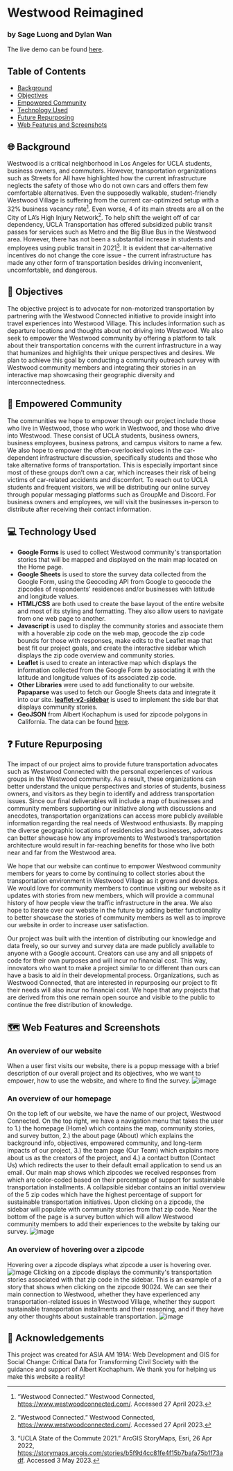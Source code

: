 # Westwood Reimagined
### by Sage Luong and Dylan Wan
The live demo can be found [here](https://dylanjwan.github.io/AA191ATransportation/index.html).

## Table of Contents ##
* [Background](#-background-)
* [Objectives](#-objectives-)
* [Empowered Community](#-empowered-community-)
* [Technology Used](#-technology-used-)
* [Future Repurposing](#-future-repurposing-)
* [Web Features and Screenshots](#-web-features-and-screenshots-)

## 🌐 Background <a name="background"></a> ##
Westwood is a critical neighborhood in Los Angeles for UCLA students, business owners, and commuters. However, transportation organizations such as Streets for All have highlighted how the current infrastructure neglects the safety of those who do not own cars and offers them few comfortable alternatives. Even the supposedly walkable, student-friendly Westwood Village is suffering from the current car-optimized setup with a 32% business vacancy rate[^1]. Even worse, 4 of its main streets are all on the City of LA’s High Injury Network[^1]. To help shift the weight off of car dependency, UCLA Transportation has offered subsidized public transit passes for services such as Metro and the Big Blue Bus in the Westwood area. However, there has not been a substantial increase in students and employees using public transit in 2021[^2]. It is evident that car-alternative incentives do not change the core issue - the current infrastructure has made any other form of transportation besides driving inconvenient, uncomfortable, and dangerous.
[^1]: “Westwood Connected.” Westwood Connected, https://www.westwoodconnected.com/. Accessed 27 April 2023.
[^2]: “UCLA State of the Commute 2021.” ArcGIS StoryMaps, Esri, 26 Apr 2022, https://storymaps.arcgis.com/stories/b5f9d4cc81fe4f15b7bafa75b1f73adf. Accessed 3 May 2023.

## 📌 Objectives <a name="objectives"></a> ##
The objective project is to advocate for non-motorized transportation by partnering with the Westwood Connected initiative to provide insight into travel experiences into Westwood Village. This includes information such as departure locations and thoughts about not driving into Westwood. We also seek to empower the Westwood community by offering a platform to talk about their transportation concerns with the current infrastructure in a way that humanizes and highlights their unique perspectives and desires. We plan to achieve this goal by conducting a community outreach survey with Westwood community members and integrating their stories in an interactive map showcasing their geographic diversity and interconnectedness.

## 🙌 Empowered Community <a name="community"></a> ##
The communities we hope to empower through our project include those who live in Westwood, those who work in Westwood, and those who drive into Westwood. These consist of UCLA students, business owners, business employees, business patrons, and campus visitors to name a few. We also hope to empower the often-overlooked voices in the car-dependent infrastructure discussion, specifically students and those who take alternative forms of transportation. This is especially important since most of these groups don’t own a car, which increases their risk of being victims of car-related accidents and discomfort. To reach out to UCLA students and frequent visitors, we will be distributing our online survey through popular messaging platforms such as GroupMe and Discord. For business owners and employees, we will visit the businesses in-person to distribute after receiving their contact information.

## 💻 Technology Used <a name="technology"></a> ##
- **Google Forms** is used to collect Westwood community's transportation stories that will be mapped and displayed on the main map located on the Home page.
- **Google Sheets** is used to store the survey data collected from the Google Form, using the Geocoding API from Google to geocode the zipcodes of respondents' residences and/or businesses with latitude and longitude values.
- **HTML/CSS** are both used to create the base layout of the entire website and most of its styling and formatting. They also allow users to navigate from one web page to another.
- **Javascript** is used to display the community stories and associate them with a hoverable zip code on the web map, geocode the zip code bounds for those with responses, make edits to the Leaflet map that best fit our project goals, and create the interactive sidebar which displays the zip code overview and community stories.
- **Leaflet** is used to create an interactive map which displays the information collected from the Google Form by associating it with the latitude and longitude values of its associated zip code.
- **Other Libraries** were used to add functionality to our website. **Papaparse** was used to fetch our Google Sheets data and integrate it into our site. **[leaflet-v2-sidebar](https://github.com/Turbo87/sidebar-v2/tree/master)** is used to implement the side bar that displays community stories.
- **GeoJSON** from Albert Kochaphum is used for zipcode polygons in California. The data can be found [here](https://github.com/albertkun/leaflet-turfjs-spatial-join).

## ❓ Future Repurposing <a name="future"></a> ##

The impact of our project aims to provide future transportation advocates such as Westwood Connected with the personal experiences of various groups in the Westwood community. As a result, these organizations can better understand the unique perspectives and stories of students, business owners, and visitors as they begin to identify and address transportation issues. Since our final deliverables will include a map of businesses and community members supporting our initiative along with discussions and anecdotes, transportation organizations can access more publicly available information regarding the real needs of Westwood enthusiasts. By mapping the diverse geographic locations of residencies and businesses, advocates can better showcase how any improvements to Westwood’s transportation architecture would result in far-reaching benefits for those who live both near and far from the Westwood area.

We hope that our website can continue to empower Westwood community members for years to come by continuing to collect stories about the transportation environment in Westwood Village as it grows and develops. We would love for community members to continue visiting our website as it updates with stories from new members, which will provide a communal history of how people view the traffic infrastructure in the area. We also hope to iterate over our website in the future by adding better functionality to better showcase the stories of community members as well as to improve our website in order to increase user satisfaction.

Our project was built with the intention of distributing our knowledge and data freely, so our survey and survey data are made publicly available to anyone with a Google account. Creators can use any and all snippets of code for their own purposes and will incur no financial cost. This way, innovators who want to make a project similar to or different than ours can have a basis to aid in their developmental process. Organizations, such as Westwood Connected, that are interested in repurposing our project to fit their needs will also incur no financial cost. We hope that any projects that are derived from this one remain open source and visible to the public to continue the free distribution of knowledge.

## 🗺️ Web Features and Screenshots <a name="screenshots"></a> ##
### An overview of our website ###
When a user first visits our website, there is a popup message with a brief description of our overall project and its objectives, who we want to empower, how to use the website, and where to find the survey.
![image](https://github.com/DylanJWan/AA191ATransportation/assets/83676556/e985f2d8-ab6d-48ab-9a2f-57c74fcccb75)

### An overview of our homepage ###
On the top left of our website, we have the name of our project, Westwood Connected. On the top right, we have a navigation menu that takes the user to 1.) the homepage (Home) which contains the map, community stories, and survey button, 2.) the about page (About) which explains the background info, objectives, empowered community, and long-term impacts of our project, 3.) the team page (Our Team) which explains more about us as the creators of the project, and 4.) a contact button (Contact Us) which redirects the user to their default email application to send us an email. Our main map shows which zipcodes we received responses from which are color-coded based on their percentage of support for sustainable transportation installments. A collapsible sidebar contains an initial overview of the 5 zip codes which have the highest percentage of support for sustainable transportation initiatives. Upon clicking on a zipcode, the sidebar will populate with community stories from that zip code. Near the bottom of the page is a survey button which will allow Westwood community members to add their experiences to the website by taking our survey.
![image](https://github.com/DylanJWan/AA191ATransportation/assets/83676556/bb766bed-3598-4bd2-a154-f2622d70e083)

### An overview of hovering over a zipcode ###
Hovering over a zipcode displays what zipcode a user is hovering over.
![image](https://github.com/DylanJWan/AA191ATransportation/assets/83676556/82902f7b-58b8-498b-8ca8-57f66261d1ba)
Clicking on a zipcode displays the community's transportation stories associated with that zip code in the sidebar. This is an example of a story that shows when clicking on the zipcode 90024. We can see their main connection to Westwood, whether they have experienced any transportation-related issues in Westwood Village, whether they support sustainable transportation installments and their reasoning, and if they have any other thoughts about sustainable transportation.
![image](https://github.com/DylanJWan/AA191ATransportation/assets/83676556/f5988e4d-a7bc-4bfb-898c-1ae88f0c0506)

## 👥 Acknowledgements ##
This project was created for ASIA AM 191A: Web Development and GIS for Social Change: Critical Data for Transforming Civil Society with the guidance and support of Albert Kochaphum. We thank you for helping us make this website a reality!
